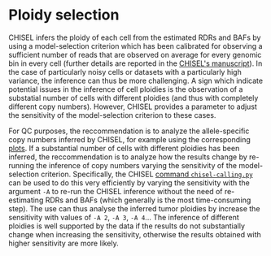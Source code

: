 # Ploidy selection

CHISEL infers the ploidy of each cell from the estimated RDRs and BAFs by using a model-selection criterion which has been calibrated for observing a sufficient number of reads that are observed on average for every genomic bin in every cell (further details are reported in the [CHISEL's manuscript](https://doi.org/10.1101/837195)).
In the case of particularly noisy cells or datasets with a particularly high variance, the inference can thus be more challenging.
A sign which indicate potential issues in the inference of cell ploidies is the observation of a substatial number of cells with different ploidies (and thus with completely different copy numbers).
However, CHISEL provides a parameter to adjust the sensitivity of the model-selection criterion to these cases.

For QC purposes, the reccommendation is to analyze the allele-specific copy numbers inferred by CHISEL, for example using the corresponding [plots](chisel-plotting.md).
If a substantial number of cells with different ploidies has been inferred, the reccommendation is to analyze how the results change by re-running the inference of copy numbers varying the sensitivity of the model-selection criterion.
Specifically, the CHISEL [command `chisel-calling.py`](chisel-calling.py) can be used to do this very efficiently by varying the sensitivity with the argument `-A` to re-run the CHISEL inference without the need of re-estimating RDRs and BAFs (which generally is the most time-consuming step).
The use can thus analyse the inferred tumor ploidies by increase the sensitivity with values of `-A 2`, `-A 3`, `-A 4`...
The inference of different ploidies is well supported by the data if the results do not substantially change when increasing the sensitivity, otherwise the results obtained with higher sensitivity are more likely.